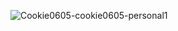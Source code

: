 ![Cookie0605-cookie0605-personal1](https://github.com/user-attachments/assets/8040f4e0-d98c-4ff4-b072-b7d41178b228)


